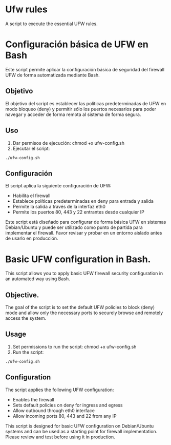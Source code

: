 # Ufw rules 
A script to execute the essential UFW rules.

# Configuración básica de UFW en Bash

Este script permite aplicar la configuración básica de seguridad del firewall UFW de forma automatizada mediante Bash.

## Objetivo 

El objetivo del script es establecer las políticas predeterminadas de UFW en modo bloqueo (deny) y permitir sólo los puertos necesarios para poder navegar y acceder de forma remota al sistema de forma segura.

## Uso

1. Dar permisos de ejecución: chmod +x ufw-config.sh
2. Ejecutar el script:

```
./ufw-config.sh
```

## Configuración

El script aplica la siguiente configuración de UFW:

- Habilita el firewall
- Establece políticas predeterminadas en deny para entrada y salida  
- Permite la salida a través de la interfaz eth0
- Permite los puertos 80, 443 y 22 entrantes desde cualquier IP

Este script está diseñado para configurar de forma básica UFW en sistemas Debian/Ubuntu y puede ser utilizado como punto de partida para implementar el firewall. Favor revisar y probar en un entorno aislado antes de usarlo en producción.


# Basic UFW configuration in Bash.

This script allows you to apply basic UFW firewall security configuration in an automated way using Bash.

## Objective. 

The goal of the script is to set the default UFW policies to block (deny) mode and allow only the necessary ports to securely browse and remotely access the system.

## Usage

1. Set permissions to run the script: chmod +x ufw-config.sh
2. Run the script:

```
./ufw-config.sh
```

## Configuration

The script applies the following UFW configuration:

- Enables the firewall
- Sets default policies on deny for ingress and egress  
- Allow outbound through eth0 interface
- Allow incoming ports 80, 443 and 22 from any IP

This script is designed for basic UFW configuration on Debian/Ubuntu systems and can be used as a starting point for firewall implementation. Please review and test before using it in production.
